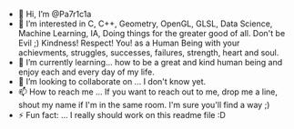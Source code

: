 - 👋 Hi, I’m @Pa7r1c1a
- 👀 I’m interested in C, C++, Geometry, OpenGL, GLSL, Data Science, Machine Learning, IA, Doing things for the greater good of all. Don't be Evil ;)
Kindness! Respect!
You! as a Human Being with your achievments, struggles, successes, failures, strength, heart and soul. 
- 🌱 I’m currently learning... how to be a great and kind human being and enjoy each and every day of my life.
- 💞️ I’m looking to collaborate on ... I don't know yet. 
- 📫 How to reach me ... If you want to reach out to me, drop me a line, shout my name if I'm in the same room. I'm sure you'll find a way ;)
- ⚡ Fun fact: ... I really should work on this readme file :D

<!---
Pa7r1c1a/Pa7r1c1a is a ✨ special ✨ repository because its `README.md` (this file) appears on your GitHub profile.
You can click the Preview link to take a look at your changes.
--->
